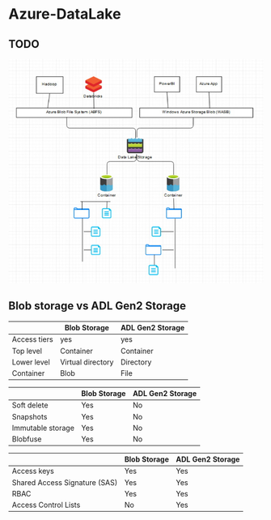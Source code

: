 # Azure-DataLake

## TODO

<img src="multi-protocol-access.jpg" />


## Blob storage vs ADL Gen2 Storage


|               | Blob Storage      | ADL Gen2 Storage |
| ------------- | ----------------- | ---------------- |
| Access tiers  | yes               |  yes             |
| Top level     | Container         | Container        |
| Lower level   | Virtual directory | Directory        |
| Container     | Blob              | File             |




|                    | Blob Storage      | ADL Gen2 Storage |
| ------------------ | ----------------- | ---------------- |
| Soft delete        | Yes               | No               |
| Snapshots          | Yes               | No               |
| Immutable storage  | Yes               | No               |
| Blobfuse           | Yes               | No               |



|                                 | Blob Storage      | ADL Gen2 Storage |
| ------------------------------- | ----------------- | ---------------- |
| Access keys                     | Yes               | Yes              |
| Shared Access Signature (SAS)   | Yes               | Yes              |
| RBAC                            | Yes               | Yes              |
| Access Control Lists            | No                | Yes              |

